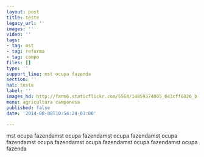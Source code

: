 ```yaml
---
layout: post
title: teste
legacy_url: ''
images: ''
video: ''
tags:
- tag: mst
- tag: reforma
- tag: campo
files: []
type: ''
support_line: mst ocupa fazenda
section: ''
hat: teste
label: ''
images_hd: http://farm6.staticflickr.com/5568/14859374005_643cff6026_b.jpg
menu: agricultura camponesa
published: false
date: '2014-08-08T10:54:24-03:00'

---
```

<p>mst ocupa fazendamst ocupa fazendamst ocupa fazendamst ocupa fazendamst ocupa fazendamst ocupa fazendamst ocupa fazendamst ocupa fazenda</p>
